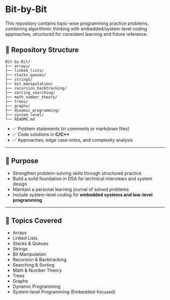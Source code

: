 # Bit-by-Bit
This repository contains topic-wise programming practice problems, combining algorithmic thinking with embedded/system-level coding approaches, structured for consistent learning and future reference.

## 📂 Repository Structure
```text
Bit-by-Bit/
├── arrays/
├── linked_lists/
├── stacks_queues/
├── strings/
├── bit_manipulation/
├── recursion_backtracking/
├── sorting_searching/
├── math_number_theory/
├── trees/
├── graphs/
├── dynamic_programming/
├── system_level/
└── README.md
```

- ✅ Problem statements (in comments or markdown files)
- ✅ Code solutions in **C/C++**
- ✅ Approaches, edge case notes, and complexity analysis

---

## 🎯 Purpose

- Strengthen problem-solving skills through structured practice  
- Build a solid foundation in DSA for technical interviews and system design  
- Maintain a personal learning journal of solved problems  
- Include system-level coding for **embedded systems and low-level programming**

---

## 📌 Topics Covered

- Arrays  
- Linked Lists  
- Stacks & Queues  
- Strings  
- Bit Manipulation  
- Recursion & Backtracking  
- Searching & Sorting  
- Math & Number Theory  
- Trees  
- Graphs  
- Dynamic Programming  
- System-level Programming (Embedded-focused)
